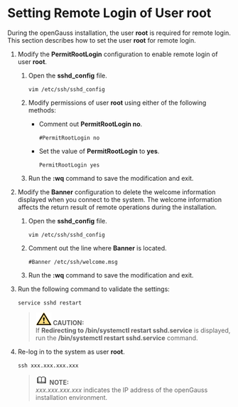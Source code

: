 # Setting Remote Login of User root<a name="EN-US_TOPIC_0249784566"></a>

During the openGauss installation, the user  **root**  is required for remote login. This section describes how to set the user  **root**  for remote login.

1.  Modify the  **PermitRootLogin**  configuration to enable remote login of user  **root**.
    1.  Open the  **sshd\_config**  file.

        ```
        vim /etc/ssh/sshd_config
        ```

    2.  Modify permissions of user  **root**  using either of the following methods:
        -   Comment out  **PermitRootLogin no**.

            ```
            #PermitRootLogin no
            ```

        -   Set the value of  **PermitRootLogin**  to  **yes**.

            ```
            PermitRootLogin yes
            ```

    3.  Run the  **:wq**  command to save the modification and exit.

2.  Modify the  **Banner**  configuration to delete the welcome information displayed when you connect to the system. The welcome information affects the return result of remote operations during the installation.
    1.  Open the  **sshd\_config**  file.

        ```
        vim /etc/ssh/sshd_config
        ```

    2.  Comment out the line where  **Banner**  is located.

        ```
        #Banner /etc/ssh/welcome.msg
        ```

    3.  Run the  **:wq**  command to save the modification and exit.

3.  Run the following command to validate the settings:

    ```
    service sshd restart
    ```

    >![](public_sys-resources/icon-caution.gif) **CAUTION:**   
    >If  **Redirecting to /bin/systemctl restart sshd.service**  is displayed, run the  **/bin/systemctl restart sshd.service**  command.  

4.  Re-log in to the system as user  **root**.

    ```
    ssh xxx.xxx.xxx.xxx
    ```

    >![](public_sys-resources/icon-note.gif) **NOTE:**   
    >_xxx.xxx.xxx.xxx_  indicates the IP address of the openGauss installation environment.  


